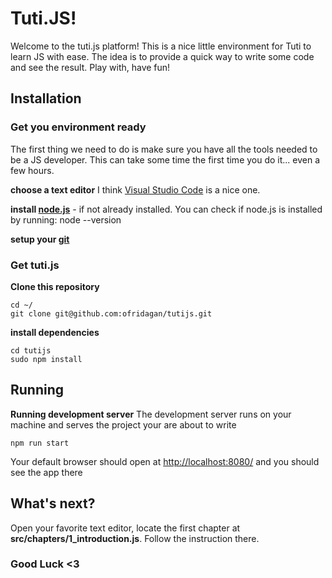 # Tuti.JS!

Welcome to the tuti.js platform!
This is a nice little environment for Tuti to learn JS with ease.
The idea is to provide a quick way to write some code and see the result.
Play with, have fun!


## Installation	

### Get you environment ready
The first thing we need to do is make sure you have all the tools needed to be a JS developer.
This can take some time the first time you do it... even a few hours.

**choose a text editor** I think [Visual Studio Code](https://code.visualstudio.com/) is a nice one.

**install [node.js](https://nodejs.org/)** - if not already installed.
You can check if node.js is installed by running:
    node --version

**setup your [git]([https://help.github.com/en/github/getting-started-with-github/set-up-git#setting-up-git](https://help.github.com/en/github/getting-started-with-github/set-up-git#setting-up-git))**


### Get tuti.js
**Clone this repository**

    cd ~/
    git clone git@github.com:ofridagan/tutijs.git

**install dependencies**

	cd tutijs
    sudo npm install

## Running

**Running development server**
The development server runs on your machine and serves the project your are about to write

    npm run start
  Your default browser should open at [http://localhost:8080/](http://localhost:8080/) and you should see the app there

## What's next?

Open your favorite text editor, locate the first chapter at **src/chapters/1_introduction.js**.
Follow the instruction there.

### Good Luck <3 ###
